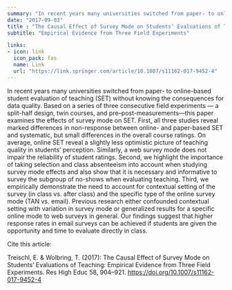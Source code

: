 ```yaml
---
summary: "In recent years many universities switched from paper- to online-based student evaluation of teaching (SET) without knowing the consequences for data quality. Based on a series of three consecutive field experiments — a split-half design, twin courses, and pre–post-measurements—this paper examines the effects of survey mode on SET. First, all three studies reveal ..."
date: "2017-09-03"
title : "The Causal Effect of Survey Mode on Students’ Evaluations of Teaching"
subtitle: "Empirical Evidence from Three Field Experiments"

links:
- icon: link
  icon_pack: fas
  name: Link
  url: "https://link.springer.com/article/10.1007/s11162-017-9452-4"
---
```




In recent years many universities switched from paper- to online-based student evaluation of teaching (SET) without knowing the consequences for data quality. Based on a series of three consecutive field experiments — a split-half design, twin courses, and pre–post-measurements—this paper examines the effects of survey mode on SET. First, all three studies reveal marked differences in non-response between online- and paper-based SET and systematic, but small differences in the overall course ratings. On average, online SET reveal a slightly less optimistic picture of teaching quality in students’ perception. Similarly, a web survey mode does not impair the reliability of student ratings. Second, we highlight the importance of taking selection and class absenteeism into account when studying survey mode effects and also show that it is necessary and informative to survey the subgroup of no-shows when evaluating teaching. Third, we empirically demonstrate the need to account for contextual setting of the survey (in class vs. after class) and the specific type of the online survey mode (TAN vs. email). Previous research either confounded contextual setting with variation in survey mode or generalized results for a specific online mode to web surveys in general. Our findings suggest that higher response rates in email surveys can be achieved if students are given the opportunity and time to evaluate directly in class.

Cite this article:

Treischl, E. & Wolbring, T. (2017): The Causal Effect of Survey Mode on Students’ Evaluations of Teaching: Empirical Evidence from Three Field Experiments. Res High Educ 58, 904–921. https://doi.org/10.1007/s11162-017-9452-4

